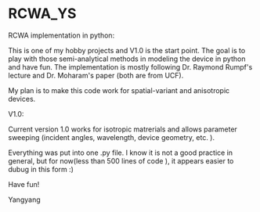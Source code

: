 # RCWA_YS
RCWA implementation in python:

This is one of my hobby projects and V1.0 is the start point. 
The goal is to play with those semi-analytical methods in modeling the device in python and have fun. The implementation is mostly following Dr. Raymond Rumpf's lecture and Dr. Moharam's paper (both are from UCF).


My plan is to make this code work for spatial-variant and anisotropic devices.      


V1.0:

Current version 1.0 works for isotropic matrerials and allows parameter sweeping (incident angles, wavelength, device geometry, etc. ).

Everything was put into one .py file. I know it is not a good practice in general, but for now(less than 500 lines of code ), it appears easier to dubug in this form :)


Have fun!

Yangyang




